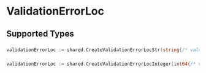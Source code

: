 # ValidationErrorLoc


## Supported Types

### 

```go
validationErrorLoc := shared.CreateValidationErrorLocStr(string{/* values here */})
```

### 

```go
validationErrorLoc := shared.CreateValidationErrorLocInteger(int64{/* values here */})
```

